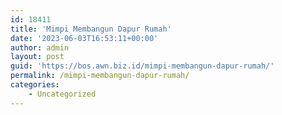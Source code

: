 ```yaml
---
id: 18411
title: 'Mimpi Membangun Dapur Rumah'
date: '2023-06-03T16:53:11+00:00'
author: admin
layout: post
guid: 'https://bos.awn.biz.id/mimpi-membangun-dapur-rumah/'
permalink: /mimpi-membangun-dapur-rumah/
categories:
    - Uncategorized
---
```


